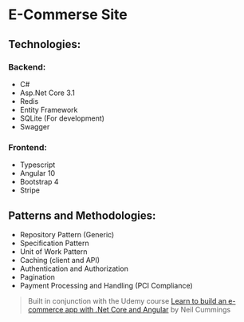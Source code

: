 # E-Commerse Site

## Technologies:

### Backend:

- C#
- Asp.Net Core 3.1
- Redis
- Entity Framework
- SQLite (For development)
- Swagger

### Frontend:

- Typescript
- Angular 10
- Bootstrap 4
- Stripe

## Patterns and Methodologies:

- Repository Pattern (Generic)
- Specification Pattern
- Unit of Work Pattern
- Caching (client and API)
- Authentication and Authorization
- Pagination
- Payment Processing and Handling (PCI Compliance)

> Built in conjunction with the Udemy course [Learn to build an e-commerce app with .Net Core and Angular](https://www.udemy.com/course/learn-to-build-an-e-commerce-app-with-net-core-and-angular) by Neil Cummings
